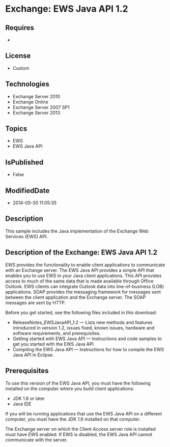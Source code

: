 # Exchange: EWS Java API 1.2
## Requires
* 
## License
* Custom
## Technologies
* Exchange Server 2010
* Exchange Online
* Exchange Server 2007 SP1
* Exchange Server 2013
## Topics
* EWS
* EWS Java API
## IsPublished
* False
## ModifiedDate
* 2014-05-30 11:05:35
## Description

<div id="header">This sample includes the Java implementation of the Exchange Web Services (EWS) API.&nbsp;</div>
<div id="mainSection">
<div id="mainBody">
<h2>Description of the Exchange: EWS Java API 1.2</h2>
<div id="sectionSection0">
<p>EWS provides the functionality to enable client applications to communicate with an Exchange server. The EWS Java API provides a simple API that enables you to use EWS in your Java client applications. This API provides access to much of the same data that
 is made available through Office Outlook. EWS clients can integrate Outlook data into line-of-business (LOB) applications. SOAP provides the messaging framework for messages sent between the client application and the Exchange server. The SOAP messages are
 sent by HTTP.</p>
<p>Before you get started, see the following files included in this download:</p>
<ul>
<li>ReleaseNotes_EWSJavaAPI_1.2 &mdash; Lists new methods and features introduced in version 1.2, issues fixed, known issues, hardware and software requirements, and prerequisites.
</li><li>Getting started with EWS Java API &mdash; Instructions and code samples to get you started with the EWS Java API.
</li><li>Compiling the EWS Java API &mdash; Instructions for how to compile the EWS Java API in Eclipse.
</li></ul>
</div>
<h2>Prerequisites</h2>
<div id="sectionSection1">
<p>To use this version of the EWS Java API, you must have the following installed on the computer where you build client applications:</p>
<ul>
<li>JDK 1.6 or later </li><li>Java IDE </li></ul>
<p>If you will be running applications that use the EWS Java API on a different computer, you must have the JDK 1.6 installed on that computer.</p>
<p>The Exchange server on which the Client Access server role is installed must have EWS enabled. If EWS is disabled, the EWS Java API cannot communicate with the server.</p>
</div>
</div>
</div>
<div class="mcePaste" id="_mcePaste" style="left:-10000px; top:0px; width:1px; height:1px; overflow:hidden">
<p>This sample includes the Java implementation of the Exchange Web Services (EWS) API.</p>
</div>
